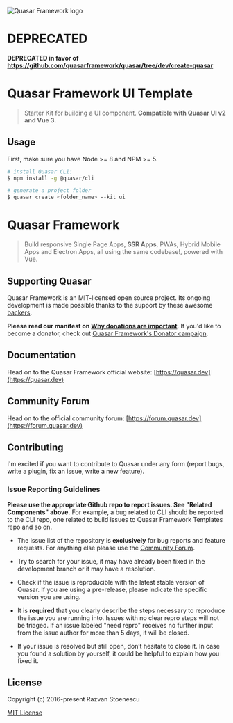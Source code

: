 ![Quasar Framework logo](https://cdn.quasar.dev/logo-v2/header.png)

# DEPRECATED
**DEPRECATED in favor of https://github.com/quasarframework/quasar/tree/dev/create-quasar**

# Quasar Framework UI Template
> Starter Kit for building a UI component. **Compatible with Quasar UI v2 and Vue 3.**

## Usage

First, make sure you have Node >= 8 and NPM >= 5.

``` bash
# install Quasar CLI:
$ npm install -g @quasar/cli

# generate a project folder
$ quasar create <folder_name> --kit ui
```

# Quasar Framework
> Build responsive Single Page Apps, **SSR Apps**, PWAs, Hybrid Mobile Apps and Electron Apps, all using the same codebase!, powered with Vue.

## Supporting Quasar
Quasar Framework is an MIT-licensed open source project. Its ongoing development is made possible thanks to the support by these awesome [backers](https://github.com/rstoenescu/quasar-framework/blob/dev/backers.md).

**Please read our manifest on [Why donations are important](https://quasar.dev/why-donate)**. If you'd like to become a donator, check out [Quasar Framework's Donator campaign](https://donate.quasar.dev).

## Documentation

Head on to the Quasar Framework official website: [https://quasar.dev](https://quasar.dev)

## Community Forum

Head on to the official community forum: [https://forum.quasar.dev](https://forum.quasar.dev)

## Contributing

I'm excited if you want to contribute to Quasar under any form (report bugs, write a plugin, fix an issue, write a new feature).

### Issue Reporting Guidelines

**Please use the appropriate Github repo to report issues. See "Related Components" above.** For example, a bug related to CLI should be reported to the CLI repo, one related to build issues to Quasar Framework Templates repo and so on.

- The issue list of the repository is **exclusively** for bug reports and feature requests. For anything else please use the [Community Forum](https://forum.quasar.dev).

- Try to search for your issue, it may have already been fixed in the development branch or it may have a resolution.

- Check if the issue is reproducible with the latest stable version of Quasar. If you are using a pre-release, please indicate the specific version you are using.

- It is **required** that you clearly describe the steps necessary to reproduce the issue you are running into. Issues with no clear repro steps will not be triaged. If an issue labeled "need repro" receives no further input from the issue author for more than 5 days, it will be closed.

- If your issue is resolved but still open, don’t hesitate to close it. In case you found a solution by yourself, it could be helpful to explain how you fixed it.

## License

Copyright (c) 2016-present Razvan Stoenescu

[MIT License](http://en.wikipedia.org/wiki/MIT_License)
